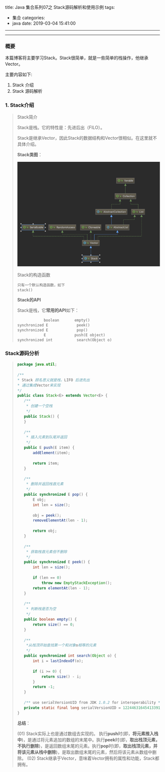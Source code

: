 title: Java 集合系列07之 Stack源码解析和使用示例
tags:
  - 集合
categories:
  - java
date: 2019-03-04 15:41:00
---

---
### 概要

本篇博客将主要学习Stack。Stack很简单，就是一些简单的栈操作，他继承Vector。

主要内容如下:

1. Stack 介绍
2. Stack 源码解析

### 1. Stack介绍

>Stack简介
>
>Stack是栈。它的特性是：先进后出（FILO）。
>
>Stack是继承Vector，因此Stack的数据结构和Vector很相似。在这里就不具体介绍。
>
>**Stack类图**：
>
>![upload successful](/images/pasted-159.png)
>
>Stack的构造函数
>
>```
>只有一个默认构造函数，如下
>stack()
>```
>
>**Stack的API**
>
>Stack是栈，它**常用的API**如下：
>
>```
>             boolean       empty()
>synchronized E             peek()
>synchronized E             pop()
>             E             push(E object)
>synchronized int           search(Object o)
>```

### Stack源码分析

>```java
>package java.util;
>
>/**
> * Stack 顾名思义就是栈，LIFO 后进先出
> * 通过集成Vector来实现
> */
>public class Stack<E> extends Vector<E> {
>    /**
>     * 创建一个空栈
>     */
>    public Stack() {
>    }
>
>    /**
>     * 插入元素到队尾并返回
>     */
>    public E push(E item) {
>        addElement(item);
>
>        return item;
>    }
>
>    /**
>     * 删除并返回栈首元素
>     */
>    public synchronized E pop() {
>        E obj;
>        int len = size();
>
>        obj = peek();
>        removeElementAt(len - 1);
>
>        return obj;
>    }
>
>    /**
>     * 获取栈首元素但不删除
>     */
>    public synchronized E peek() {
>        int len = size();
>
>        if (len == 0)
>            throw new EmptyStackException();
>        return elementAt(len - 1);
>    }
>
>    /**
>     * 判断栈是否为空
>     */
>    public boolean empty() {
>        return size() == 0;
>    }
>
>    /**
>     *从栈顶开始查找第一个和对象o相等的元素
>     */
>    public synchronized int search(Object o) {
>        int i = lastIndexOf(o);
>
>        if (i >= 0) {
>            return size() - i;
>        }
>        return -1;
>    }
>
>    /** use serialVersionUID from JDK 1.0.2 for interoperability */
>    private static final long serialVersionUID = 1224463164541339165L;
>}
>
>```
>
>**总结**：
>
>(01) Stack实际上也是通过数组去实现的。
>​       执行**push**时(即，**将元素推入栈中**)，是通过将元素追加的数组的末尾中。
>​       执行**peek**时(即，**取出栈顶元素，不执行删除**)，是返回数组末尾的元素。
>​       执行**pop**时(即，**取出栈顶元素，并将该元素从栈中删除**)，是取出数组末尾的元素，然后将该元素从数组中删除。
>(02) Stack继承于Vector，意味着Vector拥有的属性和功能，Stack都拥有。
>
>


